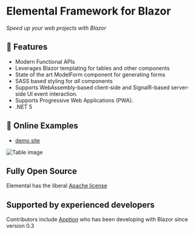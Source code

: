 ﻿<!--
 Copyright 2020 Apption Corporation
 
 Licensed under the Apache License, Version 2.0 (the "License");
 you may not use this file except in compliance with the License.
 You may obtain a copy of the License at
 
     http://www.apache.org/licenses/LICENSE-2.0
 
 Unless required by applicable law or agreed to in writing, software
 distributed under the License is distributed on an "AS IS" BASIS,
 WITHOUT WARRANTIES OR CONDITIONS OF ANY KIND, either express or implied.
 See the License for the specific language governing permissions and
 limitations under the License.
-->

# Elemental Framework for Blazor

_Speed up your web projects with Blazor_


## 🎉 Features

- Modern Functional APIs
- Leverages Blazor templating for tables and other components
- State of the art ModelForm component for generating forms
- SASS based styling for *all* components
- Supports WebAssembly-based client-side and SignalR-based server-side UI event interaction.
- Supports Progressive Web Applications (PWA).
- .NET 5

## 🌈 Online Examples


- [demo site](https://elemental-docs-app.azurewebsites.net/) 

![Table image](docs/images/Table.png)

## Fully Open Source

Elemental has the liberal [Apache license](https://www.apache.org/licenses/LICENSE-2.0.html)

## Supported by experienced developers

Contributors include [Apption](https://www.apption.com) who has been developing with Blazor since version 0.3
